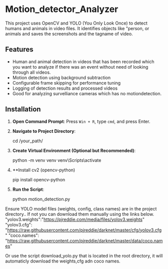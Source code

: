 # Motion_detector_Analyzer
This project uses OpenCV and YOLO (You Only Look Once) to detect humans and animals in video files. It identifies objects like "person, or animals and saves the screenshots and the tagname of video.

## Features

- Human and animal detection in videos that has been recorded which you want to analyze if there was an event without need of looking through all videos.
- Motion detection using background subtraction
- Configurable frame skipping for performance tuning 
- Logging of detection results and processed videos
- Good for analyzing survelliance cameras which has no motiondetection.

## Installation

1. **Open Command Prompt**: Press `Win + R`, type `cmd`, and press Enter.
2. **Navigate to Project Directory**: 

    cd /your_path/
   
3. **Create Virtual Environment (Optional but Recommended)**:
   
    python -m venv venv
    venv\Scripts\activate
  
4. **Install cv2 (opencv-python)

    pip install opencv-python
   
6. **Run the Script**:
    
    python motion_detection.py
   
Ensure YOLO model files (weights, config, class names) are in the project directory.. If not you can download them manually using the links below.
"yolov3.weights":"https://pjreddie.com/media/files/yolov3.weights"
"yolov3.cfg": "https://raw.githubusercontent.com/pjreddie/darknet/master/cfg/yolov3.cfg"
"coco.names": "https://raw.githubusercontent.com/pjreddie/darknet/master/data/coco.names"

Or use the script download_yolo.py that is located in the root directory, it will automaticly download the weights,cfg adn coco names.
